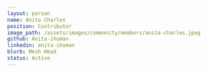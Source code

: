 ```yaml
---
layout: person
name: Anita Charles
position: Contributor
image_path: /assets/images/community/members/anita-charles.jpeg
github: Anita-ihuman
linkedin: anita-ihuman
blurb: Mesh Head
status: Active
---
```

